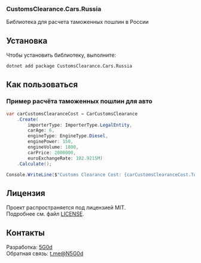 ### CustomsClearance.Cars.Russia

Библиотека для расчета таможенных пошлин в России

## Установка

Чтобы установить библиотеку, выполните:

```shell
dotnet add package CustomsClearance.Cars.Russia
```

## Как пользоваться

### Пример расчёта таможенных пошлин для авто

```csharp
var carCustomsClearanceCost = CarCustomsClearance
    .Create(
        importerType: ImporterType.LegalEntity, 
        carAge: 6, 
        engineType: EngineType.Diesel, 
        enginePower: 150, 
        engineVolume: 1800, 
        carPrice: 2000000, 
        euroExchangeRate: 102.9215M)
    .Calculate();

Console.WriteLine($"Customs Clearance Cost: {carCustomsClearanceCost.Total}");
```

## Лицензия

Проект распространяется под лицензией MIT.  
Подробнее см. файл [LICENSE](LICENSE).

## Контакты

Разработка: [5G0d](https://github.com/5G0D)  
Обратная связь: [t.me@N5G0d](https://t.me/n5g0d)  
